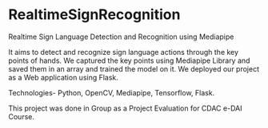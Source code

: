 # RealtimeSignRecognition
 Realtime Sign Language Detection and Recognition using Mediapipe

It aims to detect and recognize sign language actions through
the key points of hands. We captured the key points using Mediapipe
Library and saved them in an array and trained the model on it.
We deployed our project as a Web application using Flask.

Technologies- Python, OpenCV, Mediapipe, Tensorflow, Flask.

This project was done in Group as a Project Evaluation for CDAC e-DAI Course.
